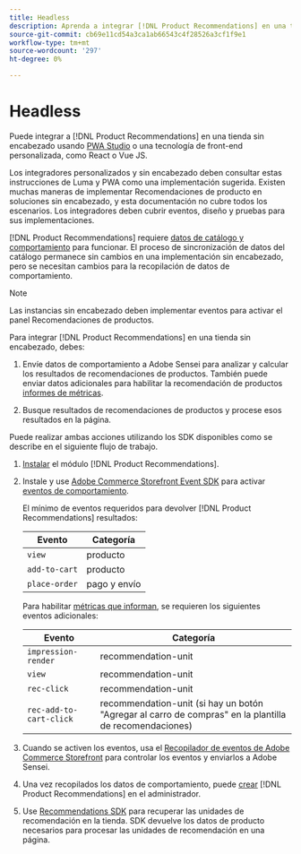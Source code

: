 ```yaml
---
title: Headless
description: Aprenda a integrar [!DNL Product Recommendations] en una tienda sin encabezado.
source-git-commit: cb69e11cd54a3ca1ab66543c4f28526a3cf1f9e1
workflow-type: tm+mt
source-wordcount: '297'
ht-degree: 0%

---
```


# Headless

Puede integrar a [!DNL Product Recommendations] en una tienda sin encabezado usando [PWA Studio](https://developer.adobe.com/commerce/pwa-studio/) o una tecnología de front-end personalizada, como React o Vue JS.

Los integradores personalizados y sin encabezado deben consultar estas instrucciones de Luma y PWA como una implementación sugerida. Existen muchas maneras de implementar Recomendaciones de producto en soluciones sin encabezado, y esta documentación no cubre todos los escenarios. Los integradores deben cubrir eventos, diseño y pruebas para sus implementaciones.

[!DNL Product Recommendations] requiere [datos de catálogo y comportamiento](https://experienceleague.adobe.com/docs/commerce/product-recommendations/developer/development-overview.html?lang=es) para funcionar. El proceso de sincronización de datos del catálogo permanece sin cambios en una implementación sin encabezado, pero se necesitan cambios para la recopilación de datos de comportamiento.

>[!NOTE]
>
>Las instancias sin encabezado deben implementar eventos para activar el panel Recomendaciones de productos.

Para integrar [!DNL Product Recommendations] en una tienda sin encabezado, debes:

1. Envíe datos de comportamiento a Adobe Sensei para analizar y calcular los resultados de recomendaciones de productos. También puede enviar datos adicionales para habilitar la recomendación de productos [informes de métricas](workspace.md).

1. Busque resultados de recomendaciones de productos y procese esos resultados en la página.

Puede realizar ambas acciones utilizando los SDK disponibles como se describe en el siguiente flujo de trabajo.

1. [Instalar](install-configure.md) el módulo [!DNL Product Recommendations].

1. Instale y use [Adobe Commerce Storefront Event SDK](https://developer.adobe.com/commerce/services/shared-services/storefront-events/sdk/) para activar [eventos de comportamiento](https://experienceleague.adobe.com/docs/commerce/product-recommendations/developer/events.html?lang=es).

   El mínimo de eventos requeridos para devolver [!DNL Product Recommendations] resultados:

   | Evento | Categoría |
   |--- | ---|
   | `view` | producto |
   | `add-to-cart` | producto |
   | `place-order` | pago y envío |

   Para habilitar [métricas que informan](workspace.md), se requieren los siguientes eventos adicionales:

   | Evento | Categoría |
   |--- | ---|
   | `impression-render` | recommendation-unit |
   | `view` | recommendation-unit |
   | `rec-click` | recommendation-unit |
   | `rec-add-to-cart-click` | recommendation-unit (si hay un botón &quot;Agregar al carro de compras&quot; en la plantilla de recomendaciones) |

1. Cuando se activen los eventos, usa el [Recopilador de eventos de Adobe Commerce Storefront](https://developer.adobe.com/commerce/services/shared-services/storefront-events/collector/) para controlar los eventos y enviarlos a Adobe Sensei.

1. Una vez recopilados los datos de comportamiento, puede [crear](create.md) [!DNL Product Recommendations] en el administrador.

1. Use [Recommendations SDK](https://developer.adobe.com/commerce/services/product-recommendations/) para recuperar las unidades de recomendación en la tienda. SDK devuelve los datos de producto necesarios para procesar las unidades de recomendación en una página.
